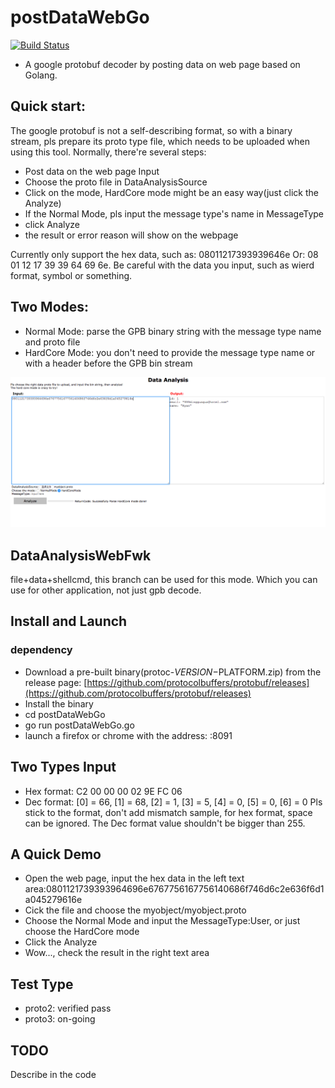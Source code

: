 # postDataWebGo
[![Build Status](https://travis-ci.com/superryanguo/postDataWebGo.svg?branch=master)](https://travis-ci.com/superryanguo/postDataWebGo)
- A google protobuf decoder by posting data on web page based on Golang.

## Quick start:
The google protobuf is not a self-describing format, so with a binary stream, pls prepare its 
proto type file, which needs to be uploaded when using this tool.
Normally, there're several steps:
- Post data on the web page Input
- Choose the proto file in DataAnalysisSource
- Click on the mode, HardCore mode might be an easy way(just click the Analyze)
- If the Normal Mode, pls input the message type's name in MessageType
- click Analyze
- the result or error reason will show on the webpage

Currently only support the hex data, such as: 08011217393939646e
Or: 08 01 12 17 39 39 64 69 6e.
Be careful with the data you input, such as wierd format, symbol or something.

## Two Modes:
- Normal Mode: parse the GPB binary string with the message type name and proto file
- HardCore Mode: you don't need to provide the message type name or with a header before
the GPB bin stream

![](./webdemo.png)

## DataAnalysisWebFwk
file+data+shellcmd, this branch can be used for this mode.
Which you can use for other application, not just gpb decode.

## Install and Launch
### dependency
- Download a pre-built binary(protoc-$VERSION-$PLATFORM.zip) from the release page:
  [https://github.com/protocolbuffers/protobuf/releases](https://github.com/protocolbuffers/protobuf/releases)
- Install the binary
- cd postDataWebGo
- go run postDataWebGo.go
- launch a firefox or chrome with the address: <ServerIP>:8091

## Two Types Input
- Hex format: C2 00 00 00 02 9E FC 06
- Dec format: [0] = 66, [1] = 68, [2] = 1, [3] = 5, [4] = 0, [5] = 0, [6] = 0
Pls stick to the format, don't add mismatch sample, for hex format, space can be ignored.
The Dec format value shouldn't be bigger than 255.

## A Quick Demo
- Open the web page, input the hex data in the left text area:0801121739393964696e6767756167756140686f746d6c2e636f6d1a045279616e
- Cick the file and choose the  myobject/myobject.proto
- Choose the Normal Mode and input the MessageType:User, or just choose the HardCore mode
- Click the Analyze
- Wow..., check the result in the right text area

## Test Type
- proto2: verified pass
- proto3: on-going

## TODO
Describe in the code
